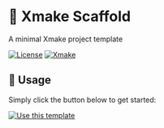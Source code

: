 # 🌱 Xmake Scaffold

A minimal Xmake project template

[![License](https://img.shields.io/badge/-unlicense-f56565.svg?longCache=true&style=for-the-badge)](https://github.com/nurodev/xmake-scaffold/blob/main/LICENSE)
[![Xmake](https://img.shields.io/badge/-xmake-48bb78.svg?longCache=true&style=for-the-badge)](https://xmake.io)

## 🦄 Usage

Simply click the button below to get started:

[![Use this template](https://img.shields.io/badge/use%20this%20template-brightgreen.svg?longCache=true&style=for-the-badge)](https://github.com/nurodev/xmake-scaffold/generate)


